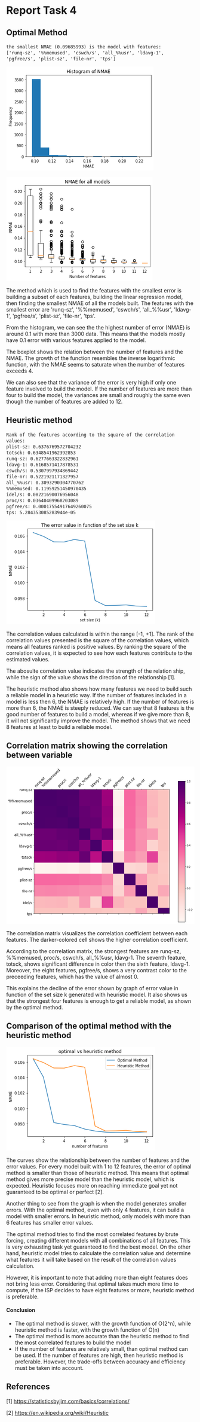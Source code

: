 # Report Task 4

## Optimal Method

```
the smallest NMAE (0.09685993) is the model with features:
['runq-sz', '%%memused', 'cswch/s', 'all_%%usr', 'ldavg-1', 'pgfree/s', 'plist-sz', 'file-nr', 'tps']
```

![historgram_nmae_opt.png](historgram_nmae_opt.png "aaaaaaa")

![boxplot_nmae_opt.png](boxplot_nmae_opt.png)

The method which is used to find the features with the smallest error is building a subset of each features, building the linear regression model, then finding the smallest NMAE of all the models built. The features with the smallest error are 'runq-sz', '%%memused', 'cswch/s', 'all_%%usr', 'ldavg-1', 'pgfree/s', 'plist-sz', 'file-nr', 'tps'.

From the histogram, we can see the the highest number of error (NMAE) is around 0.1 with more than 3000 data. This means that the models mostly have 0.1 error with various features applied to the model.

The boxplot shows the relation between the number of features and the NMAE. The growth of the function resembles the inverse logarithmic function, with the NMAE seems to saturate when the number of features exceeds 4. 

We can also see that the variance of the error is very high if only one feature involved to build the model. If the number of features are more than four to build the model, the variances are small and roughly the same even though the number of features are added to 12.

## Heuristic method

```
Rank of the features according to the square of the correlation values:
plist-sz: 0.6376769572704232
totsck: 0.6348541962392853
runq-sz: 0.6277663322832961
ldavg-1: 0.6168571417878531
cswch/s: 0.5307997934869442
file-nr: 0.5221921171327957
all_%%usr: 0.3093290304770762
%%memused: 0.11959251450970435
idel/s: 0.08221690076956048
proc/s: 0.03640409968203089
pgfree/s: 0.00017554917649260075
tps: 5.284353085283944e-05
```

![error_heuristic.png](error_heuristic.png)

The correlation values calculated is within the range [-1, +1]. The rank of the correlation values presented is the square of the correlation values, which means all features ranked is positive values. By ranking the square of the correlation values, it is expected to see how each features contribute to the estimated values.

The abosulte correlation value indicates the strength of the relation ship, while the sign of the value shows the direction of the relationship [1].

The heuristic method also shows how many features we need to build such a reliable model in a heuristic way. If the number of features included in a model is less then 6, the NMAE is relatively high. If the number of features is more than 6, the NMAE is steeply reduced. We can say that 8 features is the good number of features to build a model, whereas if we give more than 8, it will not significantly improve the model. The method shows that we need 8 features at least to build a reliable model.

## Correlation matrix showing the correlation between variable

![correlation_matrix.png](correlation_matrix.png)

The correlation matrix visualizes the correlation coefficient between each features. The darker-colored cell shows the higher correlation coefficient. 

According to the correlation matrix, the strongest features are runq-sz, %%memused, proc/s, cswch/s, all_%%usr, ldavg-1. The seventh feature, totsck, shows significant difference in color then the sixth feature, ldavg-1. Moreover, the eight features, pgfree/s, shows a very contrast color to the preceeding features, which has the value of almost 0. 

This explains the decline of the error shown by graph of error value in function of the set size k generated with heuristic model. It also shows us that the strongest four features is enough to get a reliable model, as shown by the optimal method.

## Comparison of the optimal method with the heuristic method

![comparison](comparison.png)

The curves show the relationship between the number of features and the error values. For every model built with 1 to 12 features, the error of optimal method is smaller than those of heuristic method. This means that optimal method gives more precise model than the heuristic model, which is expected. Heuristic focuses more on reaching immediate goal yet not guaranteed to be optimal or perfect [2].

Another thing to see from the graph is when the model generates smaller errors. With the optimal method, even with only 4 features, it can build a model with smaller errors. In heuristic method, only models with more than 6 features has smaller error values.

The optimal method tries to find the most correlated features by brute forcing, creating different models with all combinations of all features. This is very exhausting task yet guaranteed to find the best model. On the other hand, heuristic model tries to calculate the correlation value and determine what features it will take based on the result of the correlation values calculation.

However, it is important to note that adding more than eight features does not bring less error. Considering that optimal takes much more time to compute, if the ISP decides to have eight features or more, heuristic method is preferable.

#### Conclusion

- The optimal method is slower, with the growth function of O(2^n), while heuristic method is faster, with the growth function of O(n)
- The optimal method is more accurate than the heuristic method to find the most correlated features to build the model
- If the number of features are relatively small, than optimal method can be used. If the number of features are high, then heuristic method is preferable. However, the trade-offs between accuracy and efficiency must be taken into account.

## References

[1] https://statisticsbyjim.com/basics/correlations/

[2] https://en.wikipedia.org/wiki/Heuristic